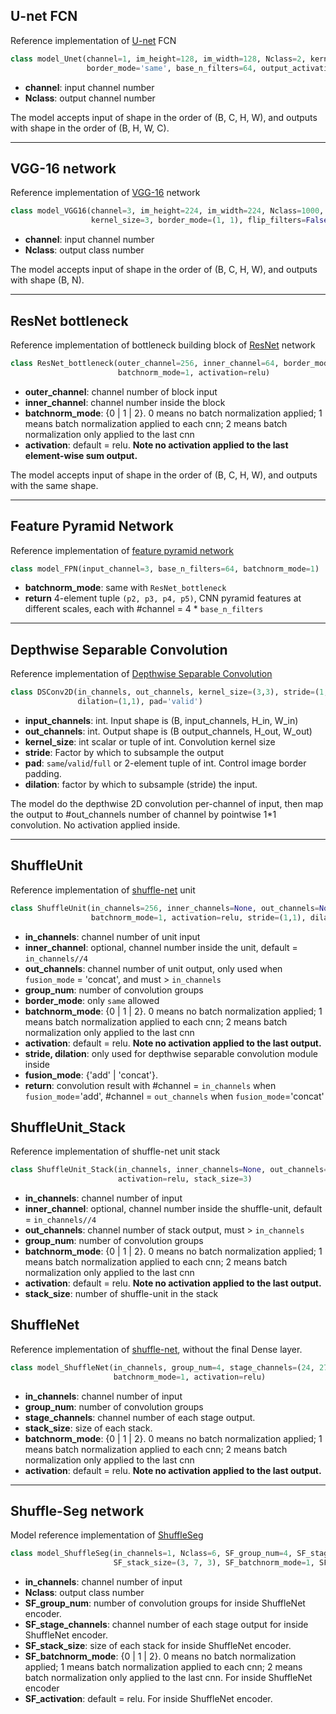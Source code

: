 ## U-net FCN
Reference implementation of [U-net](https://arxiv.org/abs/1505.04597) FCN

```python
class model_Unet(channel=1, im_height=128, im_width=128, Nclass=2, kernel_size=3, 
                 border_mode='same', base_n_filters=64, output_activation=softmax)
```
* **channel**: input channel number
* **Nclass**: output channel number

The model accepts input of shape in the order of (B, C, H, W), and outputs with shape in the order of (B, H, W, C).


_______________________________________________________________________
## VGG-16 network
Reference implementation of [VGG-16](https://arxiv.org/abs/1409.1556) network

```python
class model_VGG16(channel=3, im_height=224, im_width=224, Nclass=1000, 
                  kernel_size=3, border_mode=(1, 1), flip_filters=False)
```
* **channel**: input channel number
* **Nclass**: output class number

The model accepts input of shape in the order of (B, C, H, W), and outputs with shape (B, N).


_______________________________________________________________________
## ResNet bottleneck
Reference implementation of bottleneck building block of [ResNet](https://arxiv.org/abs/1512.03385) network

```python
class ResNet_bottleneck(outer_channel=256, inner_channel=64, border_mode='same',
                        batchnorm_mode=1, activation=relu)
```
* **outer_channel**: channel number of block input
* **inner_channel**: channel number inside the block
* **batchnorm_mode**: {0 | 1 | 2}. 0 means no batch normalization applied; 1 means batch normalization applied to each cnn; 2 means batch normalization only applied to the last cnn
* **activation**: default = relu. **Note no activation applied to the last element-wise sum output.**

The model accepts input of shape in the order of (B, C, H, W), and outputs with the same shape.


_______________________________________________________________________
## Feature Pyramid Network
Reference implementation of [feature pyramid network](https://arxiv.org/abs/1612.03144)

```python
class model_FPN(input_channel=3, base_n_filters=64, batchnorm_mode=1)
```
* **batchnorm_mode**: same with `ResNet_bottleneck`
* **return** 4-element tuple `(p2, p3, p4, p5)`,  CNN pyramid features at different scales, each with #channel = 4 * `base_n_filters`


_______________________________________________________________________
## Depthwise Separable Convolution
Reference implementation of [Depthwise Separable Convolution](https://arxiv.org/abs/1610.02357)

```python
class DSConv2D(in_channels, out_channels, kernel_size=(3,3), stride=(1,1), 
               dilation=(1,1), pad='valid')
```
* **input_channels**: int. Input shape is (B, input_channels, H_in, W_in)
* **out_channels**: int. Output shape is (B output_channels, H_out, W_out)
* **kernel_size**: int scalar or tuple of int. Convolution kernel size
* **stride**: Factor by which to subsample the output
* **pad**: `same`/`valid`/`full` or 2-element tuple of int. Control image border padding.
* **dilation**: factor by which to subsample (stride) the input.

The model do the depthwise 2D convolution per-channel of input, then map the output to #out_channels number of channel by pointwise 1*1 convolution. No activation applied inside.


_______________________________________________________________________
## ShuffleUnit
Reference implementation of [shuffle-net](https://arxiv.org/abs/1707.01083) unit

```python
class ShuffleUnit(in_channels=256, inner_channels=None, out_channels=None, group_num=4, border_mode='same', 
                  batchnorm_mode=1, activation=relu, stride=(1,1), dilation=(1,1), fusion_mode='add')
```
* **in_channels**: channel number of unit input
* **inner_channel**: optional, channel number inside the unit, default = `in_channels//4`
* **out_channels**: channel number of unit output, only used when `fusion_mode` = 'concat', and must > `in_channels`
* **group_num**: number of convolution groups
* **border_mode**: only `same` allowed
* **batchnorm_mode**: {0 | 1 | 2}. 0 means no batch normalization applied; 1 means batch normalization applied to each cnn; 2 means batch normalization only applied to the last cnn
* **activation**: default = relu. **Note no activation applied to the last output.**
* **stride, dilation**: only used for depthwise separable convolution module inside
* **fusion_mode**: {'add' | 'concat'}.
* **return**: convolution result with #channel = `in_channels` when `fusion_mode`='add', #channel = `out_channels` when `fusion_mode`='concat'

## ShuffleUnit_Stack
Reference implementation of shuffle-net unit stack

```python
class ShuffleUnit_Stack(in_channels, inner_channels=None, out_channels=None, group_num=4, batchnorm_mode=1, 
                        activation=relu, stack_size=3)
```
* **in_channels**: channel number of input
* **inner_channel**: optional, channel number inside the shuffle-unit, default = `in_channels//4`
* **out_channels**: channel number of stack output, must > `in_channels`
* **group_num**: number of convolution groups
* **batchnorm_mode**: {0 | 1 | 2}. 0 means no batch normalization applied; 1 means batch normalization applied to each cnn; 2 means batch normalization only applied to the last cnn
* **activation**: default = relu. **Note no activation applied to the last output.**
* **stack_size**: number of shuffle-unit in the stack

## ShuffleNet
Reference implementation of [shuffle-net](https://arxiv.org/abs/1707.01083), without the final Dense layer.

```python
class model_ShuffleNet(in_channels, group_num=4, stage_channels=(24, 272, 544, 1088), stack_size=(3, 7, 3), 
                       batchnorm_mode=1, activation=relu)
```
* **in_channels**: channel number of input
* **group_num**: number of convolution groups
* **stage_channels**: channel number of each stage output.
* **stack_size**: size of each stack.
* **batchnorm_mode**: {0 | 1 | 2}. 0 means no batch normalization applied; 1 means batch normalization applied to each cnn; 2 means batch normalization only applied to the last cnn
* **activation**: default = relu. **Note no activation applied to the last output.**

_______________________________________________________________________
## Shuffle-Seg network
Model reference implementation of [ShuffleSeg](https://arxiv.org/abs/1803.03816)

```python
class model_ShuffleSeg(in_channels=1, Nclass=6, SF_group_num=4, SF_stage_channels=(24, 272, 544, 1088), 
                       SF_stack_size=(3, 7, 3), SF_batchnorm_mode=1, SF_activation=relu)
```
* **in_channels**: channel number of input
* **Nclass**: output class number
* **SF_group_num**: number of convolution groups for inside ShuffleNet encoder.
* **SF_stage_channels**: channel number of each stage output for inside ShuffleNet encoder.
* **SF_stack_size**: size of each stack for inside ShuffleNet encoder.
* **SF_batchnorm_mode**: {0 | 1 | 2}. 0 means no batch normalization applied; 1 means batch normalization applied to each cnn; 2 means batch normalization only applied to the last cnn. For inside ShuffleNet encoder
* **SF_activation**: default = relu. For inside ShuffleNet encoder.